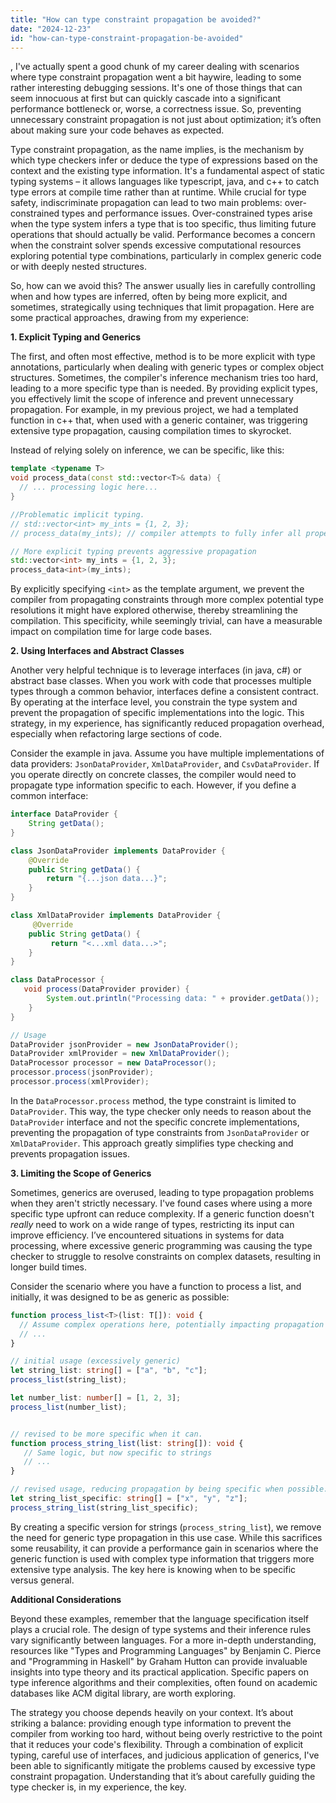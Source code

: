 ```yaml
---
title: "How can type constraint propagation be avoided?"
date: "2024-12-23"
id: "how-can-type-constraint-propagation-be-avoided"
---
```


,  I've actually spent a good chunk of my career dealing with scenarios where type constraint propagation went a bit haywire, leading to some rather interesting debugging sessions. It's one of those things that can seem innocuous at first but can quickly cascade into a significant performance bottleneck or, worse, a correctness issue. So, preventing unnecessary constraint propagation is not just about optimization; it’s often about making sure your code behaves as expected.

Type constraint propagation, as the name implies, is the mechanism by which type checkers infer or deduce the type of expressions based on the context and the existing type information. It's a fundamental aspect of static typing systems – it allows languages like typescript, java, and c++ to catch type errors at compile time rather than at runtime. While crucial for type safety, indiscriminate propagation can lead to two main problems: over-constrained types and performance issues. Over-constrained types arise when the type system infers a type that is too specific, thus limiting future operations that should actually be valid. Performance becomes a concern when the constraint solver spends excessive computational resources exploring potential type combinations, particularly in complex generic code or with deeply nested structures.

So, how can we avoid this? The answer usually lies in carefully controlling when and how types are inferred, often by being more explicit, and sometimes, strategically using techniques that limit propagation. Here are some practical approaches, drawing from my experience:

**1. Explicit Typing and Generics**

The first, and often most effective, method is to be more explicit with type annotations, particularly when dealing with generic types or complex object structures. Sometimes, the compiler's inference mechanism tries too hard, leading to a more specific type than is needed. By providing explicit types, you effectively limit the scope of inference and prevent unnecessary propagation. For example, in my previous project, we had a templated function in c++ that, when used with a generic container, was triggering extensive type propagation, causing compilation times to skyrocket.

Instead of relying solely on inference, we can be specific, like this:

```c++
template <typename T>
void process_data(const std::vector<T>& data) {
  // ... processing logic here...
}

//Problematic implicit typing.
// std::vector<int> my_ints = {1, 2, 3};
// process_data(my_ints); // compiler attempts to fully infer all properties

// More explicit typing prevents aggressive propagation
std::vector<int> my_ints = {1, 2, 3};
process_data<int>(my_ints);
```

By explicitly specifying `<int>` as the template argument, we prevent the compiler from propagating constraints through more complex potential type resolutions it might have explored otherwise, thereby streamlining the compilation. This specificity, while seemingly trivial, can have a measurable impact on compilation time for large code bases.

**2. Using Interfaces and Abstract Classes**

Another very helpful technique is to leverage interfaces (in java, c#) or abstract base classes. When you work with code that processes multiple types through a common behavior, interfaces define a consistent contract. By operating at the interface level, you constrain the type system and prevent the propagation of specific implementations into the logic. This strategy, in my experience, has significantly reduced propagation overhead, especially when refactoring large sections of code.

Consider the example in java. Assume you have multiple implementations of data providers: `JsonDataProvider`, `XmlDataProvider`, and `CsvDataProvider`. If you operate directly on concrete classes, the compiler would need to propagate type information specific to each. However, if you define a common interface:

```java
interface DataProvider {
    String getData();
}

class JsonDataProvider implements DataProvider {
    @Override
    public String getData() {
        return "{...json data...}";
    }
}

class XmlDataProvider implements DataProvider {
     @Override
    public String getData() {
         return "<...xml data...>";
    }
}

class DataProcessor {
   void process(DataProvider provider) {
        System.out.println("Processing data: " + provider.getData());
    }
}

// Usage
DataProvider jsonProvider = new JsonDataProvider();
DataProvider xmlProvider = new XmlDataProvider();
DataProcessor processor = new DataProcessor();
processor.process(jsonProvider);
processor.process(xmlProvider);
```

In the `DataProcessor.process` method, the type constraint is limited to `DataProvider`. This way, the type checker only needs to reason about the `DataProvider` interface and not the specific concrete implementations, preventing the propagation of type constraints from `JsonDataProvider` or `XmlDataProvider`. This approach greatly simplifies type checking and prevents propagation issues.

**3. Limiting the Scope of Generics**

Sometimes, generics are overused, leading to type propagation problems when they aren't strictly necessary. I've found cases where using a more specific type upfront can reduce complexity. If a generic function doesn't *really* need to work on a wide range of types, restricting its input can improve efficiency. I’ve encountered situations in systems for data processing, where excessive generic programming was causing the type checker to struggle to resolve constraints on complex datasets, resulting in longer build times.

Consider the scenario where you have a function to process a list, and initially, it was designed to be as generic as possible:

```typescript
function process_list<T>(list: T[]): void {
  // Assume complex operations here, potentially impacting propagation
  // ...
}

// initial usage (excessively generic)
let string_list: string[] = ["a", "b", "c"];
process_list(string_list);

let number_list: number[] = [1, 2, 3];
process_list(number_list);


// revised to be more specific when it can.
function process_string_list(list: string[]): void {
   // Same logic, but now specific to strings
   // ...
}

// revised usage, reducing propagation by being specific when possible.
let string_list_specific: string[] = ["x", "y", "z"];
process_string_list(string_list_specific);
```

By creating a specific version for strings (`process_string_list`), we remove the need for generic type propagation in this use case. While this sacrifices some reusability, it can provide a performance gain in scenarios where the generic function is used with complex type information that triggers more extensive type analysis. The key here is knowing when to be specific versus general.

**Additional Considerations**

Beyond these examples, remember that the language specification itself plays a crucial role. The design of type systems and their inference rules vary significantly between languages. For a more in-depth understanding, resources like "Types and Programming Languages" by Benjamin C. Pierce and "Programming in Haskell" by Graham Hutton can provide invaluable insights into type theory and its practical application. Specific papers on type inference algorithms and their complexities, often found on academic databases like ACM digital library, are worth exploring.

The strategy you choose depends heavily on your context. It’s about striking a balance: providing enough type information to prevent the compiler from working too hard, without being overly restrictive to the point that it reduces your code's flexibility. Through a combination of explicit typing, careful use of interfaces, and judicious application of generics, I've been able to significantly mitigate the problems caused by excessive type constraint propagation. Understanding that it’s about carefully guiding the type checker is, in my experience, the key.
